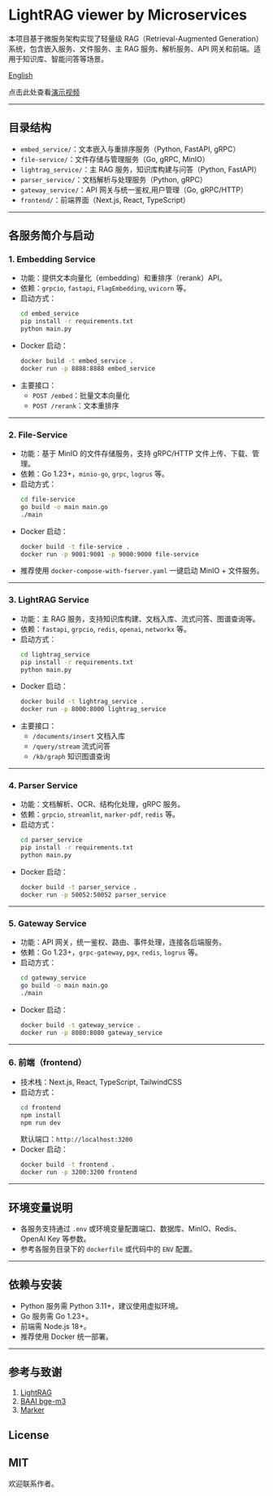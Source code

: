 # LightRAG viewer by Microservices

本项目基于微服务架构实现了轻量级 RAG（Retrieval-Augmented Generation）系统，包含嵌入服务、文件服务、主 RAG 服务、解析服务、API 网关和前端。适用于知识库、智能问答等场景。

[English](./Readme.md)

点击此处查看[演示视频](./demo-video.mp4)

---

## 目录结构

- `embed_service/`：文本嵌入与重排序服务（Python, FastAPI, gRPC）
- `file-service/`：文件存储与管理服务（Go, gRPC, MinIO）
- `lightrag_service/`：主 RAG 服务，知识库构建与问答（Python, FastAPI）
- `parser_service/`：文档解析与处理服务（Python, gRPC）
- `gateway_service/`：API 网关与统一鉴权,用户管理（Go, gRPC/HTTP）
- `frontend/`：前端界面（Next.js, React, TypeScript）

---

## 各服务简介与启动

### 1. Embedding Service

- 功能：提供文本向量化（embedding）和重排序（rerank）API。
- 依赖：`grpcio`, `fastapi`, `FlagEmbedding`, `uvicorn` 等。
- 启动方式：
  ```bash
  cd embed_service
  pip install -r requirements.txt
  python main.py
  ```
- Docker 启动：
  ```bash
  docker build -t embed_service .
  docker run -p 8888:8888 embed_service
  ```
- 主要接口：
  - `POST /embed`：批量文本向量化
  - `POST /rerank`：文本重排序

---

### 2. File-Service

- 功能：基于 MinIO 的文件存储服务，支持 gRPC/HTTP 文件上传、下载、管理。
- 依赖：Go 1.23+，`minio-go`, `grpc`, `logrus` 等。
- 启动方式：
  ```bash
  cd file-service
  go build -o main main.go
  ./main
  ```
- Docker 启动：
  ```bash
  docker build -t file-service .
  docker run -p 9001:9001 -p 9000:9000 file-service
  ```
- 推荐使用 `docker-compose-with-fserver.yaml` 一键启动 MinIO + 文件服务。

---

### 3. LightRAG Service

- 功能：主 RAG 服务，支持知识库构建、文档入库、流式问答、图谱查询等。
- 依赖：`fastapi`, `grpcio`, `redis`, `openai`, `networkx` 等。
- 启动方式：
  ```bash
  cd lightrag_service
  pip install -r requirements.txt
  python main.py
  ```
- Docker 启动：
  ```bash
  docker build -t lightrag_service .
  docker run -p 8000:8000 lightrag_service
  ```
- 主要接口：
  - `/documents/insert` 文档入库
  - `/query/stream` 流式问答
  - `/kb/graph` 知识图谱查询

---

### 4. Parser Service

- 功能：文档解析、OCR、结构化处理，gRPC 服务。
- 依赖：`grpcio`, `streamlit`, `marker-pdf`, `redis` 等。
- 启动方式：
  ```bash
  cd parser_service
  pip install -r requirements.txt
  python main.py
  ```
- Docker 启动：
  ```bash
  docker build -t parser_service .
  docker run -p 50052:50052 parser_service
  ```

---

### 5. Gateway Service

- 功能：API 网关，统一鉴权、路由、事件处理，连接各后端服务。
- 依赖：Go 1.23+，`grpc-gateway`, `pgx`, `redis`, `logrus` 等。
- 启动方式：
  ```bash
  cd gateway_service
  go build -o main main.go
  ./main
  ```
- Docker 启动：
  ```bash
  docker build -t gateway_service .
  docker run -p 8080:8080 gateway_service
  ```

---

### 6. 前端（frontend）

- 技术栈：Next.js, React, TypeScript, TailwindCSS
- 启动方式：
  ```bash
  cd frontend
  npm install
  npm run dev
  ```
  默认端口：`http://localhost:3200`
- Docker 启动：
  ```bash
  docker build -t frontend .
  docker run -p 3200:3200 frontend
  ```

---

## 环境变量说明

- 各服务支持通过 `.env` 或环境变量配置端口、数据库、MinIO、Redis、OpenAI Key 等参数。
- 参考各服务目录下的 `dockerfile` 或代码中的 `ENV` 配置。

---

## 依赖与安装

- Python 服务需 Python 3.11+，建议使用虚拟环境。
- Go 服务需 Go 1.23+。
- 前端需 Node.js 18+。
- 推荐使用 Docker 统一部署。

---

## 参考与致谢

1. [LightRAG](https://github.com/HKUDS/LightRAG)
2. [BAAI bge-m3](https://huggingface.co/BAAI/bge-m3)
3. [Marker](https://github.com/datalab-to/marker)

## License

## MIT

欢迎联系作者。
